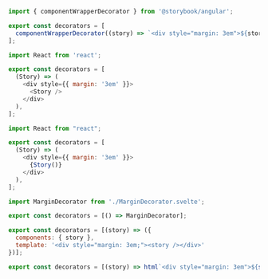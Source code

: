 ```js filename=".storybook/preview.js" renderer="angular" language="ts"
import { componentWrapperDecorator } from '@storybook/angular';

export const decorators = [
  componentWrapperDecorator((story) => `<div style="margin: 3em">${story}</div>`),
];
```
```js filename=".storybook/preview.js" renderer="react" language="js"
import React from 'react';

export const decorators = [
  (Story) => (
    <div style={{ margin: '3em' }}>
      <Story />
    </div>
  ),
];
```
```js filename=".storybook/preview.js" renderer="react" language="js" tabTitle="story-function"
import React from "react";

export const decorators = [
  (Story) => (
    <div style={{ margin: '3em' }}>
      {Story()}
    </div>
  ),
];
```
```js filename=".storybook/preview.js" renderer="svelte" language="js"
import MarginDecorator from './MarginDecorator.svelte';

export const decorators = [() => MarginDecorator];
```
```js filename=".storybook/preview.js" renderer="vue" language="js"
export const decorators = [(story) => ({
  components: { story },
  template: '<div style="margin: 3em;"><story /></div>'
})];
```
```js filename=".storybook/preview.js" renderer="web-components" language="js"
export const decorators = [(story) => html`<div style="margin: 3em">${story()}</div>`],
```
